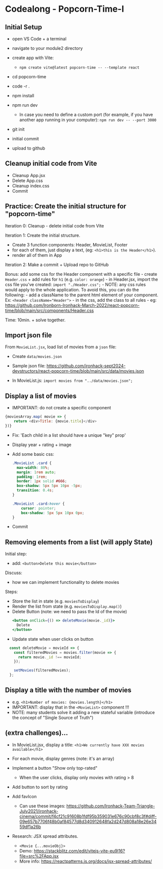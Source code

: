 
# Codealong - Popcorn-Time-I




## Initial Setup

- open VS Code + a terminal
- navigate to your module2 directory
- create app with Vite:
  - `npm create vite@latest popcorn-time -- --template react`
- cd popcorn-time
- code -r .
- npm install
- npm run dev
  - In case you need to define a custom port (for example, if you have another app running in your computer): `npm run dev -- --port 3000`

- git init
- initial commit
- upload to github


## Cleanup initial code from Vite

- Cleanup App.jsx
- Delete App.css
- Cleanup index.css
- Commit


## Practice: Create the initial structure for "popcorn-time"

<!-- @LT: if short of time, do as a codealong instead -->

Iteration 0: Cleanup - delete initial code from Vite

Iteration 1: Create the initial structure. 
  - Create 3 function components: Header, MovieList, Footer
  - for each of them, just display a text, (eg: `<h1>this is the Header</h1>`).
  - render all of them in App


Iteration 2: Make a commit + Upload repo to GitHub

Bonus: add some css for the Header component with a specific file
    - create `Header.css` + add rules for `h1` (e.g. `color: orange`)
    - in Header.jsx, import the css file you've created: `import "./Header.css";`
    - NOTE: any css rules would apply to the whole application. To avoid this, you can do the following:
      - add a className to the parent html element of your component. Ex: `<header className="Header">`
      - in the css, add the class to all rules
        - eg: https://github.com/Ironborn-Ironhack-March-2022/react-popcorn-time/blob/main/src/components/Header.css


Time: 10min. + solve together.

<!-- @LT: explain pattern of creating one CSS file per component -->



## Import json file

From `MovieList.jsx`, load list of movies from a `json` file:
- Create `data/movies.json`
- Sample json file: https://github.com/ironhack-sept2024-devstructors/react-popcorn-time/blob/main/src/data/movies.json
- In MovieList.js: `import movies from "../data/movies.json";`

  <!-- IMPORTANT: add this in MovieList.js -->
  <!-- IMPORTANT: add this in MovieList.js -->
  <!-- IMPORTANT: add this in MovieList.js -->





## Display a list of movies

  - IMPORTANT: do not create a specific component

  <!-- 
  @LT:
    - Keep everything inside the "MovieList" component 
    - (do not create a specific component!)
  -->


  ```js
  {moviesArray.map( movie => {
      return <div>Title: {movie.title}</div>
  })}
  ```

- Fix: 'Each child in a list should have a unique "key" prop'

- Display year + rating + image

- Add some basic css:

  <!-- alternative: add these rules to index.css, so that they can be reused -->

  ```css
  .MovieList .card {
    max-width: 80%;
    margin: 1rem auto;
    padding: 1rem;
    border: 1px solid #666;
    box-shadow: 5px 5px 10px -5px;
    transition: 0.4s;
  }

  .MovieList .card:hover {
      cursor: pointer;
      box-shadow: 5px 5px 10px 0px;
  }
  ```

- Commit




## Removing elements from a list (will apply State)

Initial step:
- add: `<button>Delete this movie</button>`

Discuss: 
- how we can implement functionality to delete movies

Steps:
- Store the list in state (e.g. `moviesToDisplay`)
- Render the list from state (e.g. `moviesToDisplay.map()`)
- Delete Button (note: we need to pass the Id of the movie)
  ```jsx
  <button onClick={() => deleteMovie(movie._id)}>
    Delete
  </button>
  ```
- Update state when user clicks on button

```js
  const deleteMovie = movieId => {
    const filteredMovies = movies.filter(movie => {
      return movie._id !== movieId;
    });

    setMovies(filteredMovies);
  };
```

<!-- map vs filter vs reduce: https://miro.medium.com/max/880/0*cQwPe6QPdl_-ByOq.png -->




## Display a title with the number of movies 

<!--
@LT: 
- do this today (will help so that tomorrow we intro "lifting state up")
- IMPORTANT: display in the same component where we have the list of movies (e.g. MovieList.js)
-->

  - e.g. `<h1>Number of movies: {movies.length}</h1>`
  - IMPORTANT: display that in the `<MovieList>` component !!!
  - NOTE: many students solve it adding a new stateful variable (introduce the concept of "Single Source of Truth")



## (extra challenges)...
  
- In MovieList.jsx, display a title: `<h1>We currently have XXX movies available</h1>`

- For each movie, display genres (note: it's an array)

- Implement a button "Show only top-rated"
  - When the user clicks, display only movies with rating > 8

- Add button to sort by rating

- Add favIcon
  - Can use these images: https://github.com/Ironhack-Team-Triangle-July2021/ironhack-cinema/commit/f4cf21c91608b1fdf95b359031e676c90cbf8c3f#diff-09e657b7706f48b0af84577d8d340912648fa2d247d808a18e26e3459df1a26b

- Research: JSX spread attributes.
  - `<Movie {...movieObj}>`
  - Demo: https://stackblitz.com/edit/vitejs-vite-eu9l16?file=src%2FApp.jsx
  - More info: https://reactpatterns.js.org/docs/jsx-spread-attributes/

